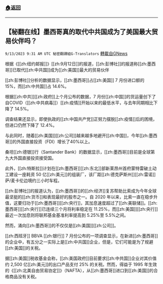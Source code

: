 ###  [:house:返回](README.md)
---


## 【秘翻在线】墨西哥真的取代中共国成为了美国最大贸易伙伴吗？
`9/13/2023 9:31 AM UTC 秘密翻譯組G-Translators` [轉載自GNews](https://gnews.org/articles/1684673)

根据《[[zh:纽约邮报]]》[[zh:9月12日]]的报道，[[zh:彭博社]]的报道称[[zh:墨西哥]]已取代[[zh:中共国]]成为[[zh:美国]]最大的贸易伙伴

[[zh:彭博社]]分析的数据显示，[[zh:墨西哥]]占[[zh:美国]] 7 月份进口额的 15%，而[[zh:中共国]]占 14.6%。

根据[[zh:中共]][[zh:政府]]上个月公布的数据，7 月份[[zh:中国]]的货运量创下了自COVID（[[zh:中共病毒]]）[[zh:疫情]]开始以来的最低水平，与去年同期相比下降了 14.5%。

调查结果还显示，即使执政的[[zh:中国共产党]]正努力摆脱[[zh:疫情]]后的困境，但进口仍然下降了 12.4%。

与此同时，随着[[zh:美国]][[zh:公司]]越来越多地避开[[zh:中国]]，今年[[zh:墨西哥]]的外国直接投资（FDI）增长了40%以上。

桑坦[[zh:德银]]行（Santander Bank）的数据显示，[[zh:墨西哥]]目前是全球第九大外国直接投资接受国。

此外，[[zh:特斯拉]]计划在[[zh:墨西哥]][[zh:东北]]部新莱昂州首府蒙特雷破土动工建设一座耗资 50 亿[[zh:美元]]的组装厂，该厂距[[zh:德克萨斯州]][[zh:雷诺]]萨/麦卡伦边境约三小时车程。

[[zh:彭博社]]的报道认为，[[zh:墨西哥]]的[[zh:经济]]复苏帮助比索成为今年全球最坚挺的[[zh:货币]]和表现最好的股市之一。自 2020 年以来，比索一直在稳步升值，这要归功于[[zh:墨西哥]][[zh:央行]]，其加息速度超过了[[zh:美联储]]。[[zh:墨西哥]][[zh:央行]]已连续三个月将利率稳定在 11.25%，而[[zh:美国]][[zh:央行]]最近一次加息则将联邦基金基准利率提高到 5.25%至 5.5%之间。

然而，涌向[[zh:墨西哥]]的不仅仅是[[zh:美国]][[zh:公司]]。

[[zh:西班牙]] BBVA [[zh:银行]] 7 月份公布的一项调查显示，在新进[[zh:墨西哥]]的企业中，有五分之一实际上是[[zh:中共国]]企业，但是，它们可能是为了规避[[zh:美国]]的关税。

据[[zh:美国]]税收基金会称，[[zh:美国政府]]目前要求[[zh:中共国]]企业对其价值约 2,500 亿[[zh:美元]]的出口产品支付 25% 的关税。然而，得益于 1995 年生效的《[[zh:北美自由贸易协定]]》（NAFTA），从[[zh:墨西哥]]进口到[[zh:美国]]的合格商品没有关税。
